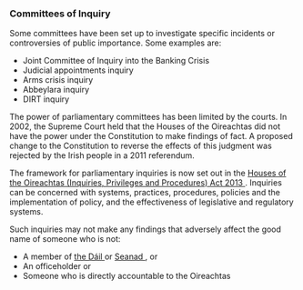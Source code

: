 ###  Committees of Inquiry

Some committees have been set up to investigate specific incidents or
controversies of public importance. Some examples are:

  * Joint Committee of Inquiry into the Banking Crisis 
  * Judicial appointments inquiry 
  * Arms crisis inquiry 
  * Abbeylara inquiry 
  * DIRT inquiry 

The power of parliamentary committees has been limited by the courts. In 2002,
the Supreme Court held that the Houses of the Oireachtas did not have the
power under the Constitution to make findings of fact. A proposed change to
the Constitution to reverse the effects of this judgment was rejected by the
Irish people in a 2011 referendum.

The framework for parliamentary inquiries is now set out in the [ Houses of
the Oireachtas (Inquiries, Privileges and Procedures) Act 2013
](http://www.irishstatutebook.ie/eli/2013/act/33/enacted/en/html) . Inquiries
can be concerned with systems, practices, procedures, policies and the
implementation of policy, and the effectiveness of legislative and regulatory
systems.

Such inquiries may not make any findings that adversely affect the good name
of someone who is not:

  * A member of [ the Dáil ](/en/government-in-ireland/houses-of-the-oireachtas/dail-eireann/) or [ Seanad ](/en/government-in-ireland/houses-of-the-oireachtas/the-seanad/) , or 
  * An officeholder or 
  * Someone who is directly accountable to the Oireachtas 
